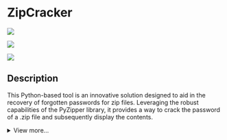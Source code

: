 # ZipCracker 
![](https://img.shields.io/badge/Visual%20Studio%20Code-0078d7.svg?style=for-the-badge&logo=visual-studio-code&logoColor=white)

![](https://img.shields.io/badge/python-3.8%20%7C%203.9%20%7C%203.10-blue) 

![](https://media.giphy.com/media/l0MYEpMgixXtNRgrK/giphy.gif)
## Description

This Python-based tool is an innovative solution designed to aid in the recovery of forgotten passwords for zip files. Leveraging the robust capabilities of the PyZipper library, it provides a way to crack the password of a .zip file and subsequently display the contents.
<details>
  <summary>View more...</summary>
  
## Features
  -  Password Recovery: The tool uses an advanced algorithm to try various password combinations until it finds the correct one. This feature can be a lifesaver when the password for an important zip file has been forgotten.

  -  Zip Content Display: Once the password is successfully cracked, the tool provides a detailed list of the contents of the zip file. This allows the user to quickly verify the contents without needing to manually extract the files.

  -  Ease of Use: The tool is designed to be user-friendly. All you need to do is input the zip file, and the tool will take care of the rest.

  -  Fast & Efficient: Through the use of Python and PyZipper, the tool is not only reliable but also efficient. It's designed to deliver results as quickly as possible, without sacrificing accuracy. It accomplishes this by utilizing threads.
  
 ___
## Contributors
+ ![7R4C3](https://github.com/7R4C3)
+ ![pixelrazer](https://github.com/pixelrazer)
+ ![JustinsRepo](https://github.com/JustinsRepo)

## Our Community
https://discord.gg/a7jxkKEQQv
### DISCLAIMER
>This .zip cracker program should only be used to assess the security of your own password-protected .zip files or with explicit written permission from the owner of the files. Unauthorized access to or use of others' .zip files without their consent is strictly prohibited and may violate local laws and regulations.
  
 </details>
